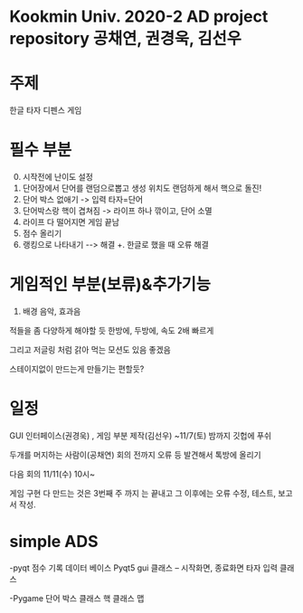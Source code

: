 # Kookmin Univ. 2020-2 AD project repository 공채연, 권경욱, 김선우

# 주제
한글 타자 디펜스 게임

# 필수 부분

0. 시작전에 난이도 설정
1. 단어장에서 단어를 랜덤으로뽑고
생성 위치도 랜덤하게 해서 핵으로 돌진!
2. 단어 박스 없애기 -> 입력 타자=단어
3. 단어박스랑 핵이 겹쳐짐 -> 라이프 하나 깎이고, 단어 소멸
4. 라이프 다 떨어지면 게임 끝남
5. 점수 올리기
6. 랭킹으로 나타내기
 --> 해결 
+. 한글로 했을 때 오류 해결 

# 게임적인 부분(보류)&추가기능
1. 배경 음악, 효과음



적들을 좀 다양하게 해야할 듯 
한방에, 두방에, 속도 2배 빠르게 

그리고 저글링 처럼 갉아 먹는 모션도 있음 좋겠음 

스테이지없이 만드는게 만들기는 편할듯?

# 일정

GUI 인터페이스(권경욱) , 게임 부분 제작(김선우)
~11/7(토) 밤까지 깃헙에 푸쉬

두개를 머지하는 사람이(공채연)
회의 전까지 오류 등 발견해서 톡방에 올리기

다음 회의
11/11(수) 10시~

게임 구현 다 만드는 것은 3번째 주 까지 는 끝내고
그 이후에는 오류 수정, 테스트, 보고서 작성.

# simple ADS
-pyqt
점수 기록 데이터 베이스
Pyqt5 gui 클래스 – 시작화면, 종료화면
타자 입력 클래스

-Pygame 
단어 박스 클래스
핵 클래스
맵
